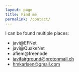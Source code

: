 ```yaml
---
layout: page
title: Find me
permalink: /contact/
---
```



I can be found multiple places:

* javi@EFNet
* javi@QuakeNet
* afiem@freenode
* [javifairground@protonmail.ch](mailto:javifairground@protonmail.ch)
* [hmkarlsen@gmail.com](mailto:hmkarlsen@gmail.com)



